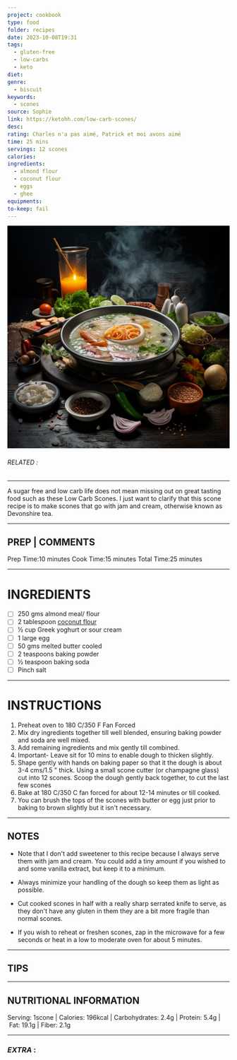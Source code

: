 ```yaml
---
project: cookbook
type: food
folder: recipes
date: 2023-10-08T19:31
tags:
  - gluten-free
  - low-carbs
  - keto
diet: 
genre:
  - biscuit
keywords:
  - scones
source: Sophie
link: https://ketohh.com/low-carb-scones/
desc: 
rating: Charles n'a pas aimé, Patrick et moi avons aimé
time: 25 mins
servings: 12 scones
calories: 
ingredients:
  - almond flour
  - coconut flour
  - eggs
  - ghee
equipments: 
to-keep: fail
---
```


![IMAGE](_default.png)

###### *RELATED* : 
---
A sugar free and low carb life does not mean missing out on great tasting food such as these Low Carb Scones. I just want to clarify that this scone recipe is to make scones that go with jam and cream, otherwise known as Devonshire tea.

---
## PREP | COMMENTS

Prep Time:10 minutes
Cook Time:15 minutes
Total Time:25 minutes

---
# INGREDIENTS

- [ ] 250 gms almond meal/ flour
- [ ] 2 tablespoon [coconut flour](https://amzn.to/2SZ54WX)
- [ ] ½ cup Greek yoghurt or sour cream
- [ ] 1 large egg
- [ ] 50 gms melted butter cooled
- [ ] 2 teaspoons baking powder
- [ ] ½ teaspoon baking soda
- [ ] Pinch salt

---
# INSTRUCTIONS

1. Preheat oven to 180 C/350 F Fan Forced
2. Mix dry ingredients together till well blended, ensuring baking powder and soda are well mixed.
3. Add remaining ingredients and mix gently till combined.
4. Important- Leave sit for 10 mins to enable dough to thicken slightly.
5. Shape gently with hands on baking paper so that it the dough is about 3-4 cms/1.5 " thick. Using a small scone cutter (or champagne glass) cut into 12 scones. Scoop the dough gently back together, to cut the last few scones
6. Bake at 180 C/350 C fan forced for about 12-14 minutes or till cooked.
7. You can brush the tops of the scones with butter or egg just prior to baking to brown slightly but it isn't necessary.
    


---
## NOTES

- Note that I don't add sweetener to this recipe because I always serve them with jam and cream. You could add a tiny amount if you wished to and some vanilla extract, but keep it to a minimum.
    
- Always minimize your handling of the dough so keep them as light as possible.
    
- Cut cooked scones in half with a really sharp serrated knife to serve, as they don't have any gluten in them they are a bit more fragile than normal scones.
    
- If you wish to reheat or freshen scones, zap in the microwave for a few seconds or heat in a low to moderate oven for about 5 minutes.

---
## TIPS



---
## NUTRITIONAL INFORMATION

Serving: 1scone | Calories: 196kcal | Carbohydrates: 2.4g | Protein: 5.4g | Fat: 19.1g | Fiber: 2.1g

---
### *EXTRA* :



